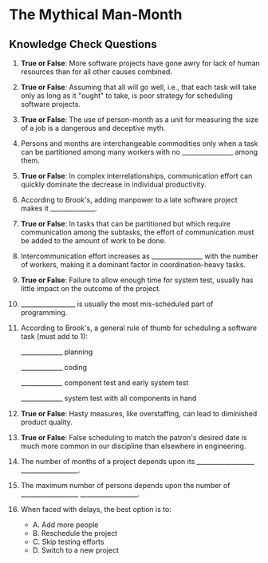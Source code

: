 # The Mythical Man-Month

## Knowledge Check Questions

1. **True or False**: More software projects have gone awry for lack of human resources than for all other causes combined.

2. **True or False**: Assuming that all will go well, i.e., that each task will take only as long as it "ought" to take, is poor strategy for scheduling software projects.

3. **True or False**: The use of person-month as a unit for measuring the size of a job is a dangerous and deceptive myth.

4. Persons and months are interchangeable commodities only when a task can be partitioned among many workers with no ________________ among them.

5. **True or False**: In complex interrelationships, communication effort can quickly dominate the decrease in individual productivity.

6. According to Brook's, adding manpower to a late software project makes it ______________.

7. **True or False**: In tasks that can be partitioned but which require communication among the subtasks, the effort of communication must be added to the amount of work to be done.

8. Intercommunication effort increases as ________________ with the number of workers, making it a dominant factor in coordination-heavy tasks.

9. **True or False**: Failure to allow enough time for system test, usually has little impact on the outcome of the project.

10. _________________ is usually the most mis-scheduled part of programming.

11. According to Brook's, a general rule of thumb for scheduling a software task (must add to 1): 

    _____________ planning

    _____________ coding

    _____________ component test and early system test

    _____________ system test with all components in hand
       
12. **True or False**: Hasty measures, like overstaffing, can lead to diminished product quality.

13. **True or False**: False scheduling to match the patron's desired date is much more common in our discipline than elsewhere in engineering.

14. The number of months of a project depends upon its __________________   __________________.

15. The maximum number of persons depends upon the number of __________________   __________________.

16. When faced with delays, the best option is to:

    - A. Add more people
    - B. Reschedule the project
    - C. Skip testing efforts
    - D. Switch to a new project


